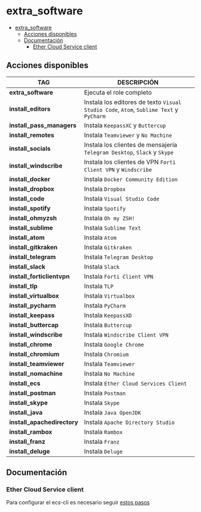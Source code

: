 # extra_software

- [extra_software](#extra_software)
  - [Acciones disponibles](#acciones-disponibles)
  - [Documentación](#documentación)
    - [Ether Cloud Service client](#ether-cloud-service-client)

## Acciones disponibles

| **TAG** | **DESCRIPCIÓN** |
|---------|-----------------|
| **extra_software** | Ejecuta el role completo |
| **install_editors** | Instala los editores de texto `Visual Studio Code`, `Atom`, `Sublime Text` y `PyCharm` |
| **install_pass_managers** | Instala `KeepassXC` y `Buttercup` |
| **install_remotes** | Instala `Teamviewer` y `No Machine` |
| **install_socials** | Instala los clientes de mensajería `Telegram Desktop`, `Slack` y `Skype` |
| **install_windscribe** | Instala los clientes de VPN `Forti Client VPN` y `Windscribe` |
| **install_docker** | Instala `Docker Community Edition` |
| **install_dropbox** | Instala `Dropbox` |
| **install_code** | Instala `Visual Studio Code` |
| **install_spotify** | Instala `Spotify` |
| **install_ohmyzsh** | Instala `Oh my ZSH!` |
| **install_sublime** | Instala `Sublime Text` |
| **install_atom** | Instala `Atom` |
| **install_gitkraken** | Instala `Gitkraken` |
| **install_telegram** | Instala `Telegram Desktop` |
| **install_slack** | Instala `Slack` |
| **install_forticlientvpn** | Instala `Forti Client VPN` |
| **install_tlp** | Instala `TLP` |
| **install_virtualbox** | Instala `Virtualbox` |
| **install_pycharm** | Instala `PyCharm` |
| **install_keepass** | Instala `KeepassXD` |
| **install_buttercap** | Instala `Buttercup` |
| **install_windscribe** | Instala `Windscribe Client VPN` |
| **install_chrome** | Instala `Google Chrome` |
| **install_chromium** | Instala `Chromium` |
| **install_teamviewer** | Instala `Teamviewer` |
| **install_nomachine** | Instala `No Machine` |
| **install_ecs** | Instala `Ether Cloud Services Client` |
| **install_postman** | Instala `Postman` |
| **install_skype** | Instala `Skype` |
| **install_java** | Instala `Java OpenJDK` |
| **install_apachedirectory** | Instala `Apache Directory Studio` |
| **install_rambox** | Instala `Rambox` |
| **install_franz** | Instala `Franz` |
| **install_deluge** | Instala `Deluge` |

## Documentación

### Ether Cloud Service client

Para configurar el ecs-cli es necesario seguir [estos pasos](https://platform.bbva.com/en-us/developers/ether-cli/documentation/03-getting-started)
